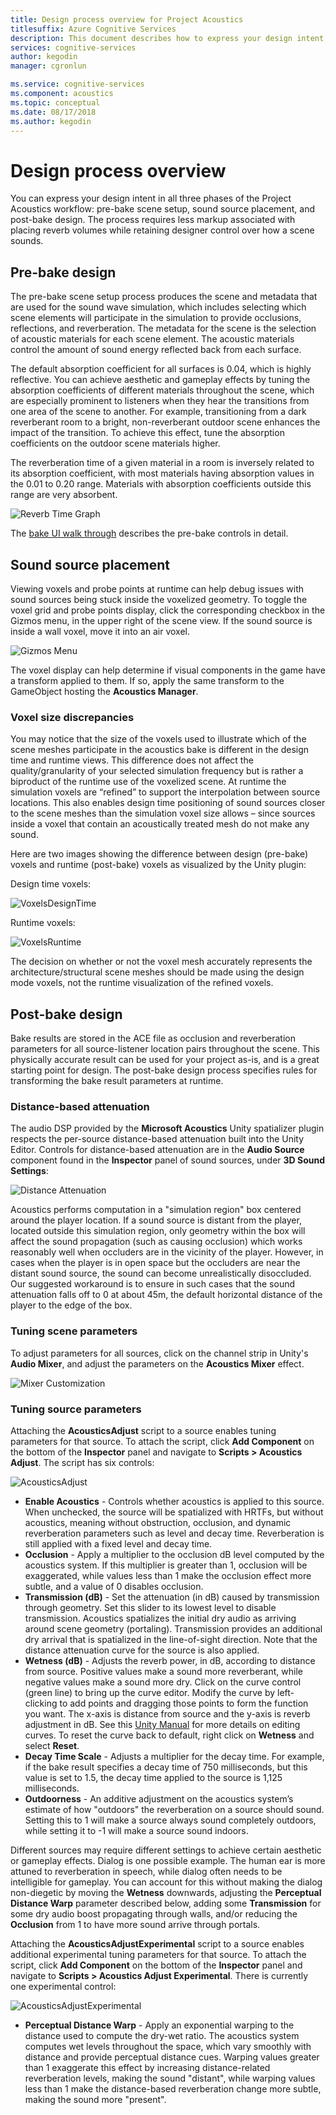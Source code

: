 ```yaml
---
title: Design process overview for Project Acoustics
titlesuffix: Azure Cognitive Services
description: This document describes how to express your design intent in all three phases of the Project Acoustics workflow.
services: cognitive-services
author: kegodin
manager: cgronlun

ms.service: cognitive-services
ms.component: acoustics
ms.topic: conceptual
ms.date: 08/17/2018
ms.author: kegodin
---
```


# Design process overview
You can express your design intent in all three phases of the Project Acoustics workflow: pre-bake scene setup, sound source placement, and post-bake design. The process requires less markup associated with placing reverb volumes while retaining designer control over how a scene sounds.

## Pre-bake design
The pre-bake scene setup process produces the scene and metadata that are used for the sound wave simulation, which includes selecting which scene elements will participate in the simulation to provide occlusions, reflections, and reverberation. The metadata for the scene is the selection of acoustic materials for each scene element. The acoustic materials control the amount of sound energy reflected back from each surface.

The default absorption coefficient for all surfaces is 0.04, which is highly reflective. You can achieve aesthetic and gameplay effects by tuning the absorption coefficients of different materials throughout the scene, which are especially prominent to listeners when they hear the transitions from one area of the scene to another. For example, transitioning from a dark reverberant room to a bright, non-reverberant outdoor scene enhances the impact of the transition. To achieve this effect, tune the absorption coefficients on the outdoor scene materials higher.

The reverberation time of a given material in a room is inversely related to its absorption coefficient, with most materials having absorption values in the 0.01 to 0.20 range. Materials with absorption coefficients outside this range are very absorbent.

![Reverb Time Graph](media/ReverbTimeGraph.png)

The [bake UI walk through](bake-ui-walkthrough.md) describes the pre-bake controls in detail.

## Sound source placement
Viewing voxels and probe points at runtime can help debug issues with sound sources being stuck inside the voxelized geometry. To toggle the voxel grid and probe points display, click the corresponding checkbox in the Gizmos menu, in the upper right of the scene view. If the sound source is inside a wall voxel, move it into an air voxel.

![Gizmos Menu](media/GizmosMenu.png)  

The voxel display can help determine if visual components in the game have a transform applied to them. If so, apply the same transform to the GameObject hosting the **Acoustics Manager**.

### Voxel size discrepancies
You may notice that the size of the voxels used to illustrate which of the scene meshes participate in the acoustics bake is different in the design time and runtime views. This difference does not affect the quality/granularity of your selected simulation frequency but is rather a biproduct of the runtime use of the voxelized scene. At runtime the simulation voxels are “refined” to support the interpolation between source locations. This also enables design time positioning of sound sources closer to the scene meshes than the simulation voxel size allows – since sources inside a voxel that contain an acoustically treated mesh do not make any sound.

Here are two images showing the difference between design (pre-bake) voxels and runtime (post-bake) voxels as visualized by the Unity plugin:

Design time voxels:

![VoxelsDesignTime](media/VoxelsDesignTime.png)

Runtime voxels:

![VoxelsRuntime](media/VoxelsRuntime.png)

The decision on whether or not the voxel mesh accurately represents the architecture/structural scene meshes should be made using the design mode voxels, not the runtime visualization of the refined voxels.

## Post-bake design
Bake results are stored in the ACE file as occlusion and reverberation parameters for all source-listener location pairs throughout the scene. This physically accurate result can be used for your project as-is, and is a great starting point for design. The post-bake design process specifies rules for transforming the bake result parameters at runtime.

### Distance-based attenuation
The audio DSP provided by the **Microsoft Acoustics** Unity spatializer plugin respects the per-source distance-based attenuation built into the Unity Editor. Controls for distance-based attenuation are in the **Audio Source** component found in the **Inspector** panel of sound sources, under **3D Sound Settings**:

![Distance Attenuation](media/distanceattenuation.png)

Acoustics performs computation in a "simulation region" box centered around the player location. If a sound source is distant from the player, located outside this simulation region, only geometry within the box will affect the sound propagation (such as causing occlusion) which works reasonably well when occluders are in the vicinity of the player. However, in cases when the player is in open space but the occluders are near the distant sound source, the sound can become unrealistically disoccluded. Our suggested workaround is to ensure in such cases that the sound attenuation falls off to 0 at about 45m, the default horizontal distance of the player to the edge of the box.

### Tuning scene parameters
To adjust parameters for all sources, click on the channel strip in Unity's **Audio Mixer**, and adjust the parameters on the **Acoustics Mixer** effect.

![Mixer Customization](media/MixerParameters.png)

### Tuning source parameters
Attaching the **AcousticsAdjust** script to a source enables tuning parameters for that source. To attach the script, click **Add Component** on the bottom of the **Inspector** panel and navigate to **Scripts > Acoustics Adjust**. The script has six controls:

![AcousticsAdjust](media/AcousticsAdjust.png)

* **Enable Acoustics** - Controls whether acoustics is applied to this source. When unchecked, the source will be spatialized with HRTFs, but without acoustics, meaning without obstruction, occlusion, and dynamic reverberation parameters such as level and decay time. Reverberation is still applied with a fixed level and decay time.
* **Occlusion** - Apply a multiplier to the occlusion dB level computed by the acoustics system. If this multiplier is greater than 1, occlusion will be exaggerated, while values less than 1 make the occlusion effect more subtle, and a value of 0 disables occlusion.
* **Transmission (dB)** - Set the attenuation (in dB) caused by transmission through geometry. Set this slider to its lowest level to disable transmission. Acoustics spatializes the initial dry audio as arriving around scene geometry (portaling). Transmission provides an additional dry arrival that is spatialized in the line-of-sight direction. Note that the distance attenuation curve for the source is also applied.
* **Wetness (dB)** - Adjusts the reverb power, in dB, according to distance from source. Positive values make a sound more reverberant, while negative values make a sound more dry. Click on the curve control (green line) to bring up the curve editor. Modify the curve by left-clicking to add points and dragging those points to form the function you want. The x-axis is distance from source and the y-axis is reverb adjustment in dB. See this [Unity Manual](https://docs.unity3d.com/Manual/EditingCurves.html) for more details on editing curves. To reset the curve back to default, right click on **Wetness** and select **Reset**.
* **Decay Time Scale** - Adjusts a multiplier for the decay time. For example, if the bake result specifies a decay time of 750 milliseconds, but this value is set to 1.5, the decay time applied to the source is 1,125 milliseconds.
* **Outdoorness** - An additive adjustment on the acoustics system’s estimate of how "outdoors" the reverberation on a source should sound. Setting this to 1 will make a source always sound completely outdoors, while setting it to -1 will make a source sound indoors.

Different sources may require different settings to achieve certain aesthetic or gameplay effects. Dialog is one possible example. The human ear is more attuned to reverberation in speech, while dialog often needs to be intelligible for gameplay. You can account for this without making the dialog non-diegetic by moving the **Wetness** downwards, adjusting the **Perceptual Distance Warp** parameter described below, adding some **Transmission** for some dry audio boost propagating through walls, and/or reducing the **Occlusion** from 1 to have more sound arrive through portals.

Attaching the **AcousticsAdjustExperimental** script to a source enables additional experimental tuning parameters for that source. To attach the script, click **Add Component** on the bottom of the **Inspector** panel and navigate to **Scripts > Acoustics Adjust Experimental**. There is currently one experimental control:

![AcousticsAdjustExperimental](media/AcousticsAdjustExperimental.png)

* **Perceptual Distance Warp** - Apply an exponential warping to the distance used to compute the dry-wet ratio. The acoustics system computes wet levels throughout the space, which vary smoothly with distance and provide perceptual distance cues. Warping values greater than 1 exaggerate this effect by increasing distance-related reverberation levels, making the sound "distant", while warping values less than 1 make the distance-based reverberation change more subtle, making the sound more "present".

